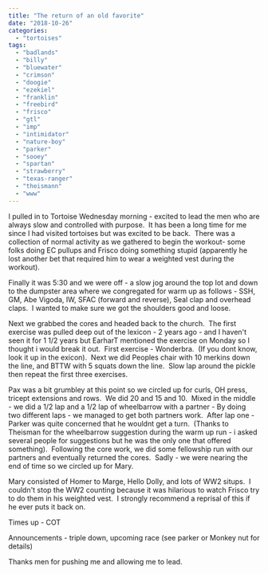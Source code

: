 ```yaml
---
title: "The return of an old favorite"
date: "2018-10-26"
categories: 
  - "tortoises"
tags: 
  - "badlands"
  - "billy"
  - "bluewater"
  - "crimson"
  - "doogie"
  - "ezekiel"
  - "franklin"
  - "freebird"
  - "frisco"
  - "gtl"
  - "imp"
  - "intimidator"
  - "nature-boy"
  - "parker"
  - "sooey"
  - "spartan"
  - "strawberry"
  - "texas-ranger"
  - "theismann"
  - "www"
---
```


I pulled in to Tortoise Wednesday morning - excited to lead the men who are always slow and controlled with purpose.  It has been a long time for me since I had visited tortoises but was excited to be back.  There was a collection of normal activity as we gathered to begin the workout- some folks doing EC pullups and Frisco doing something stupid (apparently he lost another bet that required him to wear a weighted vest during the workout).

Finally it was 5:30 and we were off - a slow jog around the top lot and down to the dumpster area where we congregated for warm up as follows - SSH, GM, Abe Vigoda, IW, SFAC (forward and reverse), Seal clap and overhead claps.  I wanted to make sure we got the shoulders good and loose.

Next we grabbed the cores and headed back to the church.  The first exercise was pulled deep out of the lexicon - 2 years ago - and I haven't seen it for 1 1/2 years but EarharT mentioned the exercise on Monday so I thought i would break it out.  First exercise - Wonderbra.  (If you dont know, look it up in the exicon).  Next we did Peoples chair with 10 merkins down the line, and BTTW with 5 squats down the line.  Slow lap around the pickle then repeat the first three exercises.

Pax was a bit grumbley at this point so we circled up for curls, OH press, tricept extensions and rows.  We did 20 and 15 and 10.  Mixed in the middle - we did a 1/2 lap and a 1/2 lap of wheelbarrow with a partner - By doing two different laps - we managed to get both partners work.  After lap one - Parker was quite concerned that he wouldnt get a turn.  (Thanks to Theisman for the wheelbarrow suggestion during the warm up run - i asked several people for suggestions but he was the only one that offered something).  Following the core work, we did some fellowship run with our partners and eventually returned the cores.  Sadly - we were nearing the end of time so we circled up for Mary.

Mary consisted of Homer to Marge, Hello Dolly, and lots of WW2 situps.  I couldn't stop the WW2 counting because it was hilarious to watch Frisco try to do them in his weighted vest.  I strongly recommend a reprisal of this if he ever puts it back on.

Times up - COT

Announcements - triple down, upcoming race (see parker or Monkey nut for details)

Thanks men for pushing me and allowing me to lead.

